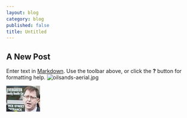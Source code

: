 ```yaml
---
layout: blog
category: blog
published: false
title: Untitled
---
```


## A New Post

Enter text in [Markdown](http://daringfireball.net/projects/markdown/). Use the toolbar above, or click the **?** button for formatting help.
![oilsands-aerial.jpg](/media/oilsands-aerial.jpg)

![20140408_EvergreenPresser_Web_CaelieFrampton_010_thumb.jpg](/media/20140408_EvergreenPresser_Web_CaelieFrampton_010_thumb.jpg)
